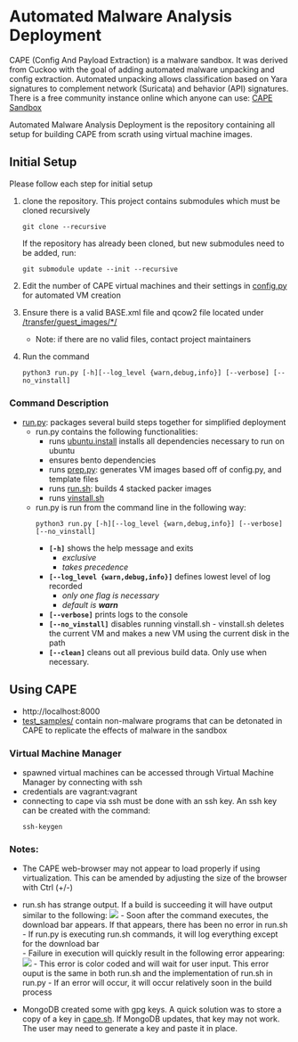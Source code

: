 # Automated Malware Analysis Deployment

CAPE (Config And Payload Extraction) is a malware sandbox. It was derived from Cuckoo with the goal of adding automated malware unpacking and config extraction. Automated unpacking allows classification based on Yara signatures to complement network (Suricata) and behavior (API) signatures.
There is a free community instance online which anyone can use: [CAPE Sandbox](https://capesandbox.com)

Automated Malware Analysis Deployment is the repository containing all setup for building CAPE from scrath using virtual machine images.

## Initial Setup

Please follow each step for initial setup

1. clone the repository. This project contains submodules which must be cloned recursively

   ```
   git clone --recursive
   ```

   If the repository has already been cloned, but new submodules need to be added, run:

   ```
   git submodule update --init --recursive
   ```
2. Edit the number of CAPE virtual machines and their settings in [config.py](config.py) for automated VM creation
3. Ensure there is a valid BASE.xml file and qcow2 file located under [/transfer/guest_images/*/](transfer/guest_images/)

   - Note: if there are no valid files, contact project maintainers
4. Run the command

   ```
   python3 run.py [-h][--log_level {warn,debug,info}] [--verbose] [--no_vinstall]
   ```

### Command Description

- [run.py](run.py): packages several build steps together for simplified deployment
  - run.py contains the following functionalities:
    - runs [ubuntu.install](ubuntu.install) installs all dependencies necessary to run on ubuntu
    - ensures bento dependencies
    - runs [prep.py](prep.py): generates VM images based off of config.py, and template files
    - runs [run.sh](run.sh): builds 4 stacked packer images
    - runs [vinstall.sh](vinstall.sh)
  - run.py is run from the command line in the following way:
    ```
    python3 run.py [-h][--log_level {warn,debug,info}] [--verbose] [--no_vinstall]
    ```
    - **`[-h]`** shows the help message and exits
      - *exclusive*
      - *takes precedence*
    - **`[--log_level {warn,debug,info}]`** defines lowest level of log recorded
      - *only one flag is necessary*
      - *default is **warn***
    - **`[--verbose]`** prints logs to the console
    - **`[--no_vinstall]`** disables running vinstall.sh - vinstall.sh deletes the current VM and makes a new VM using the current disk in the path
    - **`[--clean]`** cleans out all previous build data. Only use when necessary.

## Using CAPE
- http://localhost:8000
- [test_samples/](test_samples/) contain non-malware programs that can be detonated in CAPE to replicate the effects of malware in the sandbox

### Virtual Machine Manager

- spawned virtual machines can be accessed through Virtual Machine Manager by connecting with ssh
- credentials are vagrant:vagrant
- connecting to cape via ssh must be done with an ssh key. An ssh key can be created with the command:
  ```
  ssh-keygen
  ```

### Notes:
- The CAPE web-browser may not appear to load properly if using virtualization. This can be amended by adjusting the size of the browser with Ctrl (+/-)

- run.sh has strange output. If a build is succeeding it will have output similar to the following:
  ![](/img/run_success.png)
        - Soon after the command executes, the download bar appears. If that appears, there has been no error in run.sh
        - If run.py is executing run.sh commands, it will log everything except for the download bar    
        - Failure in execution will quickly result in the following error appearing:
        ![](/img/run_error.png)
        - This error is color coded and will wait for user input. This error ouput is the same in both run.sh and the implementation of run.sh in run.py
        - If an error will occur, it will occur relatively soon in the build process

- MongoDB created some with gpg keys. A quick solution was to store a copy of a key in [cape.sh](bash_scripts/cape.sh). If MongoDB updates, that key may not work. The user may need to generate a key and paste it in place.

